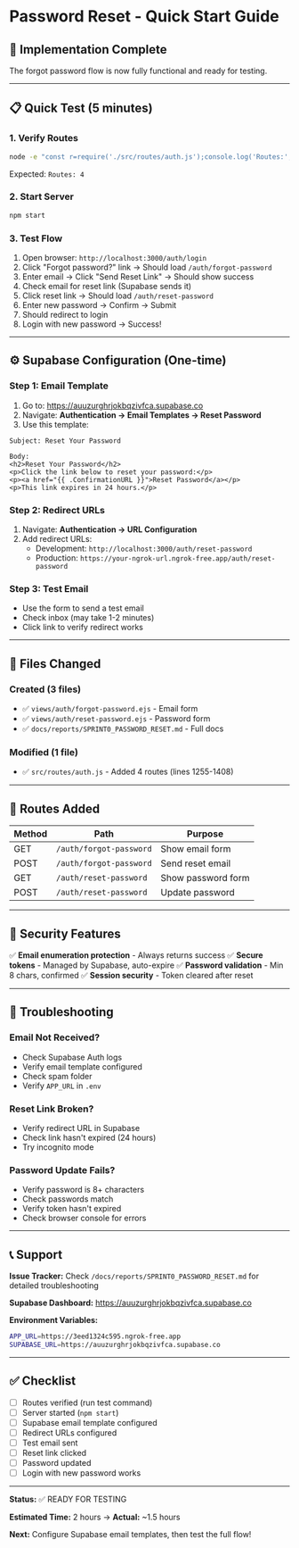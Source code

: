 # Password Reset - Quick Start Guide

## 🚀 Implementation Complete

The forgot password flow is now fully functional and ready for testing.

---

## 📋 Quick Test (5 minutes)

### 1. Verify Routes
```bash
node -e "const r=require('./src/routes/auth.js');console.log('Routes:',r.stack.filter(l=>l.route&&(l.route.path==='/forgot-password'||l.route.path==='/reset-password')).length);"
```
Expected: `Routes: 4`

### 2. Start Server
```bash
npm start
```

### 3. Test Flow
1. Open browser: `http://localhost:3000/auth/login`
2. Click "Forgot password?" link → Should load `/auth/forgot-password`
3. Enter email → Click "Send Reset Link" → Should show success
4. Check email for reset link (Supabase sends it)
5. Click reset link → Should load `/auth/reset-password`
6. Enter new password → Confirm → Submit
7. Should redirect to login
8. Login with new password → Success!

---

## ⚙️ Supabase Configuration (One-time)

### Step 1: Email Template
1. Go to: https://auuzurghrjokbqzivfca.supabase.co
2. Navigate: **Authentication → Email Templates → Reset Password**
3. Use this template:

```
Subject: Reset Your Password

Body:
<h2>Reset Your Password</h2>
<p>Click the link below to reset your password:</p>
<p><a href="{{ .ConfirmationURL }}">Reset Password</a></p>
<p>This link expires in 24 hours.</p>
```

### Step 2: Redirect URLs
1. Navigate: **Authentication → URL Configuration**
2. Add redirect URLs:
   - Development: `http://localhost:3000/auth/reset-password`
   - Production: `https://your-ngrok-url.ngrok-free.app/auth/reset-password`

### Step 3: Test Email
- Use the form to send a test email
- Check inbox (may take 1-2 minutes)
- Click link to verify redirect works

---

## 🔧 Files Changed

### Created (3 files)
- ✅ `views/auth/forgot-password.ejs` - Email form
- ✅ `views/auth/reset-password.ejs` - Password form
- ✅ `docs/reports/SPRINT0_PASSWORD_RESET.md` - Full docs

### Modified (1 file)
- ✅ `src/routes/auth.js` - Added 4 routes (lines 1255-1408)

---

## 🎯 Routes Added

| Method | Path | Purpose |
|--------|------|---------|
| GET | `/auth/forgot-password` | Show email form |
| POST | `/auth/forgot-password` | Send reset email |
| GET | `/auth/reset-password` | Show password form |
| POST | `/auth/reset-password` | Update password |

---

## 🔐 Security Features

✅ **Email enumeration protection** - Always returns success
✅ **Secure tokens** - Managed by Supabase, auto-expire
✅ **Password validation** - Min 8 chars, confirmed
✅ **Session security** - Token cleared after reset

---

## 🐛 Troubleshooting

### Email Not Received?
- Check Supabase Auth logs
- Verify email template configured
- Check spam folder
- Verify `APP_URL` in `.env`

### Reset Link Broken?
- Verify redirect URL in Supabase
- Check link hasn't expired (24 hours)
- Try incognito mode

### Password Update Fails?
- Verify password is 8+ characters
- Check passwords match
- Verify token hasn't expired
- Check browser console for errors

---

## 📞 Support

**Issue Tracker:** Check `/docs/reports/SPRINT0_PASSWORD_RESET.md` for detailed troubleshooting

**Supabase Dashboard:** https://auuzurghrjokbqzivfca.supabase.co

**Environment Variables:**
```bash
APP_URL=https://3eed1324c595.ngrok-free.app
SUPABASE_URL=https://auuzurghrjokbqzivfca.supabase.co
```

---

## ✅ Checklist

- [ ] Routes verified (run test command)
- [ ] Server started (`npm start`)
- [ ] Supabase email template configured
- [ ] Redirect URLs configured
- [ ] Test email sent
- [ ] Reset link clicked
- [ ] Password updated
- [ ] Login with new password works

---

**Status:** ✅ READY FOR TESTING

**Estimated Time:** 2 hours → **Actual:** ~1.5 hours

**Next:** Configure Supabase email templates, then test the full flow!
